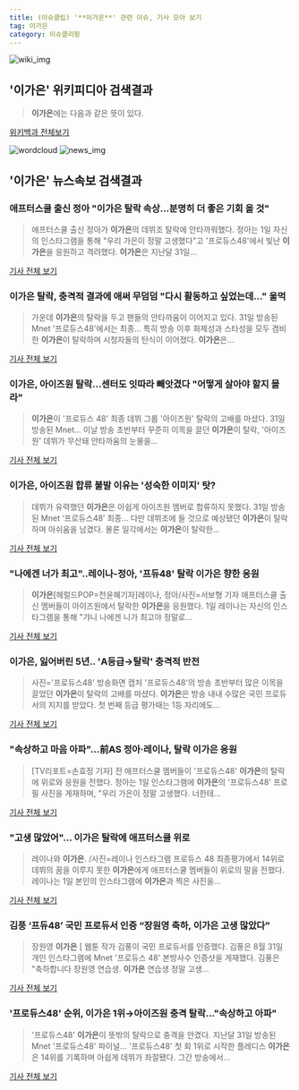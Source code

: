 ```yaml
---
title: (이슈클립) '**이가은**' 관련 이슈, 기사 모아 보기
tag: 이가은
category: 이슈클리핑
---
```

![wiki_img](https://user-images.githubusercontent.com/42597476/44503234-41136a80-a6d0-11e8-9071-6fc6418eafe4.png)
## **'**이가은**'** 위키피디아 검색결과
>**이가은**에는 다음과 같은 뜻이 있다.

<a href="https://ko.wikipedia.org/wiki/이가은" target="_blank">위키백과 전체보기</a>

![wordcloud](https://s3.ap-northeast-2.amazonaws.com/lyrics101-wordcloud/2018-09-01-1535774382.png)
![news_img](https://user-images.githubusercontent.com/42597476/44507050-1206f400-a6e4-11e8-8d98-7ffbfebb353f.png)
## **'**이가은**'** 뉴스속보 검색결과
### 애프터스쿨 출신 정아 "**이가은** 탈락 속상…분명히 더 좋은 기회 올 것"

>애프터스쿨 출신 정아가 **이가은**의 데뷔조 탈락에 안타까워했다.   정아는 1일 자신의 인스타그램을 통해 "우리 가은이 정말 고생했다"고 '프로듀스48'에서 빛난 **이가은**을 응원하고 격려했다.   **이가은**은 지난달 31일...

<a href="http://www.osen.co.kr/article/G1110979724" target="_blank">기사 전체 보기</a>

### **이가은** 탈락, 충격적 결과에 애써 무덤덤 "다시 활동하고 싶었는데…" 울먹

>가운데 **이가은**의 탈락을 두고 팬들의 안타까움이 이어지고 있다. 31일 방송된 Mnet '프로듀스48'에서는 최종... 특히 방송 이후 화제성과 스타성을 모두 겸비한 **이가은**이 탈락하며 시청자들의 탄식이 이어졌다. **이가은**은...

<a href="http://www.newstown.co.kr/news/articleView.html?idxno=338806" target="_blank">기사 전체 보기</a>

### **이가은**, 아이즈원 탈락…센터도 잇따라 빼앗겼다 "어떻게 살아야 할지 몰라"

>**이가은**이 '프로듀스 48' 최종 데뷔 그룹 '아이즈원' 탈락의 고배를 마셨다. 31일 방송된 Mnet... 이날 방송 초반부터 꾸준히 이목을 끌던 **이가은**이 탈락, '아이즈원' 데뷔가 무산돼 안타까움의 눈물을...

<a href="http://www.ilyosisa.co.kr/news/articleView.html?idxno=151419" target="_blank">기사 전체 보기</a>

### **이가은**, 아이즈원 합류 불발 이유는 '성숙한 이미지' 탓?

>데뷔가 유력했던 **이가은**은 아쉽게 아이즈원 멤버로 합류하지 못했다. 31일 방송된 Mnet ‘프로듀스48’ 최종... 다만 데뷔조에 들 것으로 예상됐던 **이가은**이 탈락하며 아쉬움을 남겼다. 물론 일각에서는 **이가은**이 탈락한...

<a href="http://biz.heraldcorp.com/culture/view.php?ud=201809011104532289405_1" target="_blank">기사 전체 보기</a>

### "나에겐 너가 최고"..레이나-정아, '프듀48' 탈락 **이가은** 향한 응원

>**이가은**[헤럴드POP=천윤혜기자]레이나, 정아/사진=서보형 기자 애프터스쿨 출신 멤버들이 아이즈원에서 탈락한 **이가은**을 응원했다. 1일 레이나는 자신의 인스타그램을 통해 "갸니 나에겐 니가 최고야 정말로...

<a href="http://biz.heraldcorp.com/view.php?ud=201809010826091583302_1" target="_blank">기사 전체 보기</a>

### **이가은**, 잃어버린 5년.. 'A등급→탈락' 충격적 반전

>사진='프로듀스48' 방송화면 캡처 '프로듀스48'의 방송 초반부터 많은 이목을 끌었던 **이가은**이 탈락의 고배를 마셨다. **이가은**은 방송 내내 수많은 국민 프로듀서의 지지를 받았다. 첫 번째 등급 평가때는 1등 자리에도...

<a href="http://www.gukjenews.com/news/articleView.html?idxno=984203" target="_blank">기사 전체 보기</a>

### "속상하고 마음 아파"…前AS 정아·레이나, 탈락 **이가은** 응원

>[TV리포트=손효정 기자] 전 애프터스쿨 멤버들이 '프로듀스48' **이가은**의 탈락에 위로와 응원을 전했다. 정아는 1일 인스타그램에 **이가은**의 '프로듀스48' 프로필 사진을 게재하며, "우리 가은이 정말 고생했다. 너한테...

<a href="http://www.tvreport.co.kr/?c=news&m=newsview&idx=1077662" target="_blank">기사 전체 보기</a>

### "고생 많았어"… **이가은** 탈락에 애프터스쿨 위로

>레이나와 **이가은**. /사진=레이나 인스타그램 프로듀스 48 최종평가에서 14위로 데뷔의 꿈을 이루지 못한 **이가은**에게 애프터스쿨 멤버들이 위로의 말을 전했다. 레이나는 1일 본인의 인스타그램에 **이가은**과 찍은 사진을...

<a href="http://moneys.mt.co.kr/news/mwView.php?no=2018090110028028330" target="_blank">기사 전체 보기</a>

### 김풍 ‘프듀48’ 국민 프로듀서 인증 “장원영 축하, **이가은** 고생 많았다”

>장원영 **이가은** [ 웹툰 작가 김풍이 국민 프로듀서를 인증했다. 김풍은 8월 31일 개인 인스타그램에 Mnet '프로듀스 48' 본방사수 인증샷을 게재했다. 김풍은 "축하합니다 장원영 연습생. **이가은** 연습생 정말 고생...

<a href="http://www.newsen.com/news_view.php?uid=201809011004078010" target="_blank">기사 전체 보기</a>

### '프로듀스48' 순위, **이가은** 1위→아이즈원 충격 탈락…"속상하고 아파"

>'프로듀스48' **이가은**이 뜻밖의 탈락으로 충격을 안겼다. 지난달 31일 방송된 Mnet '프로듀스48' 파이널... '프로듀스48' 첫 회 1위로 시작한 플레디스 **이가은**은 14위를 기록하며 아쉽게 데뷔가 좌절됐다. 그간 방송에서...

<a href="http://sports.hankooki.com/lpage/entv/201809/sp20180901075137136660.htm" target="_blank">기사 전체 보기</a>


